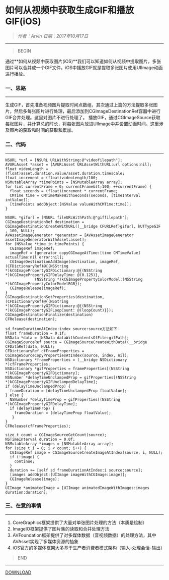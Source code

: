 
# 如何从视频中获取生成GIF和播放GIF(iOS)

> *作者：Arvin 日期：2017年10月17日*

---------------------------------

>BEGIN

通过**如何从视频中获取图片(iOS)**我们可以知道如何从视频中提取图片，多张图片可以合并成一个GIF文件。iOS中播放GIF就是提取多张图片使用UIImage动画进行播放。

### 一、思路
---------------------------------

生成GIF，首先准备视频图片提取时间点数组，其次通过上篇的方法提取多张图片，然后多每张图片进行处理，最后添加到CGImageDestinationRef容器中进行GIF合并处理。这里对图片不进行处理了。
播放GIF，通过CGImageSource获取每张图片，并计算总的时长，将每张图片放进UIImage中并设置动画时间。这里涉及图片的获取和时间的获取和累加。

### 二、代码
---------------------------------

```
NSURL *url = [NSURL URLWithString:@"videofilepath"];
AVURLAsset *asset = [AVURLAsset URLAssetWithURL:url options:nil];
float videoLength = (float)asset.duration.value/asset.duration.timescale;
float increment = (float)videoLength/100;
NSMutableArray *timePoints = [NSMutableArray array];
for (int currentFrame = 0; currentFrame&lt;100; ++currentFrame) {
  float seconds = (float)increment * currentFrame;
  CMTime time = CMTimeMakeWithSeconds(seconds, [timeInterval intValue]);
  [timePoints addObject:[NSValue valueWithCMTime:time]];
}
```

```
NSURL *gifurl = [NSURL fileURLWithPath:@"giffilepath"];
CGImageDestinationRef destination = CGImageDestinationCreateWithURL((__bridge CFURLRef)gifurl, kUTTypeGIF , 100, NULL);
AVAssetImageGenerator *generator = [AVAssetImageGenerator assetImageGeneratorWithAsset:asset];
for (NSValue *time in timePoints) {
  CGImageRef imageRef;
  imageRef = [generator copyCGImageAtTime:[time CMTimeValue] actualTime:nil error:nil];
  CGImageDestinationAddImage(destination, imageRef, (CFDictionaryRef)@{(NSString *)kCGImagePropertyGIFDictionary:@{(NSString *)kCGImagePropertyGIFDelayTime: @(0.125)},
             (NSString *)kCGImagePropertyColorModel:(NSString *)kCGImagePropertyColorModelRGB});
  CGImageRelease(imageRef);
}
CGImageDestinationSetProperties(destination, (CFDictionaryRef)@{(NSString *)kCGImagePropertyGIFDictionary:@{(NSString *)kCGImagePropertyGIFLoopCount: @(loopCount)}});
CGImageDestinationFinalize(destination)
CFRelease(destination);

```

```
sd_frameDurationAtIndex:index source:source方法如下：
float frameDuration = 0.1f;
NSData *data = [NSData dataWithContentsOfFile:gifPath];
CGImageSourceRef source = CGImageSourceCreateWithData((__bridge CFDataRef)data, NULL);
CFDictionaryRef cfFrameProperties = CGImageSourceCopyPropertiesAtIndex(source, index, nil);
NSDictionary *frameProperties = (__bridge NSDictionary *)cfFrameProperties;
NSDictionary *gifProperties = frameProperties[(NSString *)kCGImagePropertyGIFDictionary];
NSNumber *delayTimeUnclampedProp = gifProperties[(NSString *)kCGImagePropertyGIFUnclampedDelayTime];
if (delayTimeUnclampedProp) {
  frameDuration = [delayTimeUnclampedProp floatValue];
} else {
  NSNumber *delayTimeProp = gifProperties[(NSString *)kCGImagePropertyGIFDelayTime];
  if (delayTimeProp) {
    frameDuration = [delayTimeProp floatValue];
   }
}
CFRelease(cfFrameProperties);
```

```
size_t count = CGImageSourceGetCount(source);
NSTimeInterval duration = 0.0f;
NSMutableArray *images = [NSMutableArray array];
for (size_t i = 0; i < count; i++) {
  CGImageRef image = CGImageSourceCreateImageAtIndex(source, i, NULL);
  if (!image) {
    continue;
  }
  duration += [self sd_frameDurationAtIndex:i source:source];
  [images addObject:[UIImage imageWithCGImage:image]];
  CGImageRelease(image);
}
UIImage *animatedImage = [UIImage animatedImageWithImages:images duration:duration];
```

### 三、在意的事情
---------------------------------

1. CoreGraphics框架提供了大量对单张图片处理的方法（本质是绘制）
2. ImageIO框架提供了图片集的读取和合并处理方法
3. AVFoundation框架提供了对多媒体数据（音视频数据）的处理方法，其中AVAsset实现了多媒体资源的抽象
4. iOS官方的多媒体框架大多基于生产者消费者模式架构（输入-处理会话-输出）

>END
---------------------------------
[DOWNLOAD](./TestGIF.zip)